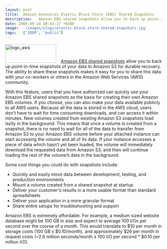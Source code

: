 ```yaml
---
layout: post
title:  Amazon Announces Elastic Block Store (EBS) Shared Snapshots
description:   Amazon EBS shared snapshots allow you to back up point-in-time snapshots of your data to Amazon S3 for durable recovery. The ability to share these snapshots makes it easy for you to share this data with your co-workers or others in the Amazon Web Services (AWS) community. With this feature, users that you have authorized can quickly use your Amazon EBS shared snapshots as the basis for creating their own Amazon EBS volumes. If you choose, you can also make your data available publicly to all 
date: 2009-09-24 08:43:17 +0300
image:  '/images/slugs/elastic-block-store-shared-snapshots.jpg'
tags:   ["2009", "public"]
---
```

<p><a href="http://res.cloudinary.com/blog-jeffdouglas-com/image/upload/v1400399501/logo_aws_ydaev7.gif"><img class="alignleft size-full wp-image-1353" style="padding-right:15px;" title="logo_aws" src="http://res.cloudinary.com/blog-jeffdouglas-com/image/upload/v1400399501/logo_aws_ydaev7.gif" alt="logo_aws" width="164" height="60" /></a><a href="http://aws.amazon.com/ebs/?ref_=pe_2170_13123330" target="_blank">Amazon EBS shared snapshots</a> allow you to back up point-in-time snapshots of your data to Amazon S3 for durable recovery. The ability to share these snapshots makes it easy for you to share this data with your co-workers or others in the Amazon Web Services (AWS) community.</p>
<p>With this feature, users that you have authorized can quickly use your Amazon EBS shared snapshots as the basis for creating their own Amazon EBS volumes. If you choose, you can also make your data available publicly to all AWS users. Because all the data is stored in the AWS cloud, users don't have to wait for time consuming downloads, and can access it within minutes. New volumes created from existing Amazon S3 snapshots load lazily in the background. This means that once a volume is created from a snapshot, there is no need to wait for all of the data to transfer from Amazon S3 to your Amazon EBS volume before your attached instance can start accessing the volume and all of its data. If your instance accesses a piece of data which hasn’t yet been loaded, the volume will immediately download the requested data from Amazon S3, and then will continue loading the rest of the volume’s data in the background.</p>
<p>Some cool things you could do with snapshots include:</p>
<ul>
	<li>Quickly and easily move data between development, testing, and production environments</li>
	<li>Mount a volume created from a shared snapshot at startup</li>
	<li>Deliver your customer's results in a more usable format than standard spreadsheets</li>
	<li>Deliver your application in a more granular format</li>
	<li>Share entire setups for troubleshooting and support</li>
</ul>
Amazon EBS is extremely affordable. For example, a medium sized website database might be 100 GB in size and expect to average 100 I/Os per second over the course of a month. This would translate to $10 per month in storage costs (100 GB x $0.10/month), and approximately $26 per month in request costs (~2.6 million seconds/month x 100 I/O per second * $0.10 per million I/O).
